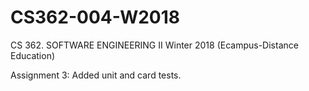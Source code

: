 # CS362-004-W2018
CS 362. SOFTWARE ENGINEERING II Winter 2018 (Ecampus-Distance Education)

Assignment 3: Added unit and card tests.
